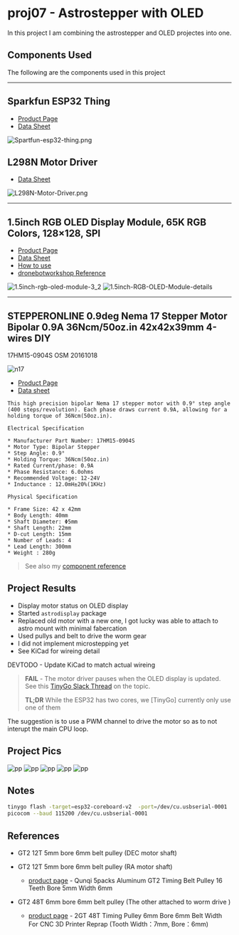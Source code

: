 # proj07 - Astrostepper with OLED

In this project I am combining the astrostepper and OLED projectes into one.

## Components Used

The following are the components used in this project

---

## Sparkfun ESP32 Thing

* [Product Page](https://www.sparkfun.com/products/13907)
* [Data Sheet](https://cdn.sparkfun.com/assets/learn_tutorials/5/0/7/ESP32ThingV1a.pdf)

![Spartfun-esp32-thing.png](../img/Spartfun-esp32-thing.png)

## L298N Motor Driver

* [Data Sheet](http%3A%2F%2Fwww.handsontec.com%2Fdataspecs%2FL298N%20Motor%20Driver.pdf)

![L298N-Motor-Driver.png](../img/L298N-Motor-Driver.png)

---

## 1.5inch RGB OLED Display Module, 65K RGB Colors, 128×128, SPI

* [Product Page](https://www.waveshare.com/1.5inch-rgb-oled-module.htm)
* [Data Sheet](https://components101.com/sites/default/files/component_datasheet/XL6009-Datasheet_0.pdf)
* [How to use](https://components101.com/modules/xl6009-dc-dc-step-down-voltage-regulator-module)
* [dronebotworkshop Reference](https://dronebotworkshop.com/powering-your-projects/)

![1.5inch-rgb-oled-module-3_2](../img/1.5inch-rgb-oled-module-3_2.jpg)
![1.5inch-RGB-OLED-Module-details](../img/1.5inch-RGB-OLED-Module-details.jpg)

---

## STEPPERONLINE 0.9deg Nema 17 Stepper Motor Bipolar 0.9A 36Ncm/50oz.in 42x42x39mm 4-wires DIY

17HM15-0904S
OSM 20161018

![n17](../img/stepper-motor-17hm15-0904s.jpg)

* [Product Page](https://www.amazon.com/dp/B00W98OYE4?psc=1&ref=ppx_yo2ov_dt_b_product_details)
* [Data sheet](https://m.media-amazon.com/images/I/91YX52MvwaL.pdf)

```text
This high precision bipolar Nema 17 stepper motor with 0.9° step angle (400 steps/revolution). Each phase draws current 0.9A, allowing for a holding torque of 36Ncm(50oz.in).

Electrical Specification

* Manufacturer Part Number: 17HM15-0904S
* Motor Type: Bipolar Stepper
* Step Angle: 0.9°
* Holding Torque: 36Ncm(50oz.in)
* Rated Current/phase: 0.9A
* Phase Resistance: 6.0ohms
* Recommended Voltage: 12-24V
* Inductance : 12.0mH±20%(1KHz)

Physical Specification

* Frame Size: 42 x 42mm
* Body Length: 40mm
* Shaft Diameter: Φ5mm
* Shaft Length: 22mm
* D-cut Length: 15mm
* Number of Leads: 4
* Lead Length: 300mm
* Weight : 280g
```

> See also my [component reference](https://github.com/tonygilkerson/things#components)

## Project Results

* Display motor status on OLED display
* Started `astrodisplay` package
* Replaced old motor with a new one, I got lucky was able to attach to astro mount with minimal fabercation
* Used pullys and belt to drive the worm gear
* I did not implement microstepping yet
* See KiCad for wireing detail

DEVTODO - Update KiCad to match actual wireing

> **FAIL** -  The motor driver pauses when the OLED display is updated. See this
[TinyGo Slack Thread](https://gophers.slack.com/archives/CDJD3SUP6/p1656303867086829) on the topic.  
>
> **TL;DR** While the ESP32 has two cores, we [TinyGo] currently only use one of them

The suggestion is to use a PWM channel to drive the motor so as to not interupt the main CPU loop.

## Project Pics

![pp](img/astro-mount-pulleys-2.jpeg)
![pp](img/astro-mount-pulleys.jpeg)
![pp](img/astro-mount-stepper-motor.jpeg)
![pp](img/proj-wireing.jpeg)
![pp](img/worm-pulley.jpeg)

## Notes

```bash
tinygo flash -target=esp32-coreboard-v2  -port=/dev/cu.usbserial-0001
picocom --baud 115200 /dev/cu.usbserial-0001
```

## References

* GT2 12T 5mm bore 6mm belt pulley (DEC motor shaft)
* GT2 12T 5mm bore 6mm belt pulley (RA motor shaft)
  * [product page](https://www.amazon.com/gp/product/B01IMPM44O/ref=ox_sc_act_title_1?smid=A12MRQC2NA7LMA&psc=1) - Qunqi 5packs Aluminum GT2 Timing Belt Pulley 16 Teeth Bore 5mm Width 6mm

* GT2 48T 6mm bore 6mm belt pulley (The other attached to worm drive )
  * [product page](https://www.amazon.com/gp/product/B07SR78PKY/ref=ox_sc_act_title_1?smid=A1NQCH9MN8OPZG&th=1) - 2GT 48T Timing Pulley 6mm Bore 6mm Belt Width For CNC 3D Printer Reprap (Tooth Width：7mm, Bore：6mm)
